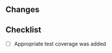 ## Changes

<!-- elaborate on the changes -->

## Checklist
- [ ] Appropriate test coverage was added
